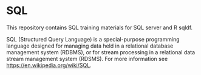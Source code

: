 # SQL
This repository contains SQL training materials for SQL server and R sqldf.

SQL (Structured Query Language) is a special-purpose programming language designed for managing data held in a relational database management system (RDBMS), or for stream processing in a relational data stream management system (RDSMS). For more information see https://en.wikipedia.org/wiki/SQL.
